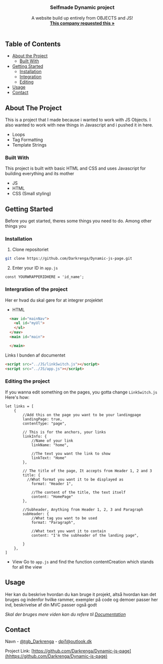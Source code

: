 <p align="center">
  <h3 align="center">Selfmade Dynamic project</h3>

  <p align="center">
    A website build up entirely from OBJECTS and JS!
    <br />
    <a href="https://techcollege.dk"><strong>This company requested this »</strong></a>
    <br />
    <br />
  </p>
</p>



<!-- Whats going on in the markdown file -->
## Table of Contents

* [About the Project](#about-the-project)
  * [Built With](#built-with)
* [Getting Started](#getting-started)
  * [Installation](#installation)
  * [Integration](#integration-of-the-project)
  * [Editing](#editing-of-the-project)
* [Usage](#usage)
* [Contact](#contact)



<!-- ABOUT THE PROJECT -->
## About The Project

This is a project that I made because i wanted to work with JS Objects. I also wanted to work with new things in Javascript and i pushed it in here.
* Loops
* Tag Formatting
* Template Strings

### Built With
This project is built with basic HTML and CSS and uses Javascript for building everything and its mother
* JS
* HTML
* CSS (Small styling)



<!-- GETTING STARTED -->
## Getting Started

Before you get started, theres some things you need to do.
Among other things you 


### Installation


1. Clone repositoriet
```sh
git clone https://github.com/Darkrenga/Dynamic-js-page.git
```

2. Enter your ID in `app.js`
```JS
const YOURWRAPPERIDHERE = 'id_name';
```


### Intergration of the project

Her er hvad du skal gøre for at integrer projektet
* HTML
```HTML
  <nav id="mainNav">
    <ul id="myUl">
    </ul>
  </nav>
  <main id="main">

  </main>
```
Links I bunden af documentet
``` HTML
<script src="../JS/linkSwitch.js"></script>
<script src="../JS/app.js"></script>
```




### Editing the project
If you wanna edit something on the pages, you gotta change `LinkSwitch.js`
Here's how:
```JS
let links = [
    {
        //Add this on the page you want to be your landingpage
        landingPage: true,
        contentType: "page",

        // This is for the anchors, your links
        linkInfo: {
            //Name of your link
            linkName: "home",

            //The text you want the link to show
            linkText: "Home"
        },

        // The title of the page, It accepts from Header 1, 2 and 3
        title: {
          //What format you want it to be displayed as
            format: "Header 1",
            
            //The content of the title, the text itself
            content: "HomePage"
        },

        //Subheader, Anything from Header 1, 2, 3 and Paragraph
        subHeader: {
            //What tag you want to be used
            format: "Paragraph",

            //What text you want it to contain
            content: "I'm the subheader of the landing page",
            
        } 
    },
]

```

* View
Go to `app.js` and find the function contentCreation which stands for all the view


<!-- USAGE EXAMPLES -->
## Usage

Her kan du beskrive hvordan du kan bruge it projekt, altså hvordan kan det bruges og indenfor hvilke rammer, exempler på code og demoer passer her ind, beskrivelse af din MVC passer også godt 

_Skal der bruges mere viden kan du refere til [Documentation](https://reactjs.org/docs/getting-started.html)_




<!-- CONTACT -->
## Contact

Navn - [@tgb_Darkrenga](https://twitter.com/tgb_darkrenga) - dpj1@outlook.dk

Project Link: [https://github.com/Darkrenga/Dynamic-js-page](hhttps://github.com/Darkrenga/Dynamic-js-page)
 
